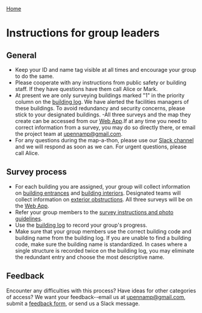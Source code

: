 [Home](http://AccessibilityMapping.github.io/AMP)

# Instructions for group leaders

## General

- Keep your ID and name tag visible at all times and encourage your group to do the same.
- Please cooperate with any instructions from public safety or building staff. If they have questions have them call Alice or Mark.
- At present we are only surveying buildings marked "1" in the priority column on the [building log](https://docs.google.com/spreadsheets/d/1aAa76--OkCjWWZBBI-jJrrksBfilDFSyNZQ9dVgOw8I/edit?usp=sharing). We have alerted the facilities managers of these buildings. To avoid redundancy and security concerns, please stick to your designated buildings.
-All three surveys and the map they create can be accessed from our [Web App](https://upenn.maps.arcgis.com/apps/webappviewer/index.html?id=5f3f039892524742b2988bc662e32ecb).If at any time you need to correct information from a survey, you may do so directly there, or email the project team at upennamp@gmail.com.
- For any questions during the map-a-thon, please use our [Slack channel](https://join.slack.com/t/accessmapping/shared_invite/enQtNDU5NjY3MjE0MzUyLWZhMjdlMGZjYThlZWUyYTkyNDdmN2M0M2ExYjdmMTYyMDA0YTc3MGQxZTBhMGEzYWZhNmUzYWUxNTk5MTk1Zjg) and we will respond as soon as we can. For urgent questions, please call Alice.

## Survey process
- For each building you are assigned, your group will collect information on [building entrances](https://survey123.arcgis.com/share/990f52f117ef42709b661784212f8976)
 and [building interiors](https://survey123.arcgis.com/share/5df307ba05764cb484fb8b180f53d197). Designated teams will collect information on [exterior obstructions](https://survey123.arcgis.com/share/d71affce25134624811264959b0a5ab0). All three surveys will be on the [Web App](https://upenn.maps.arcgis.com/apps/webappviewer/index.html?id=5f3f039892524742b2988bc662e32ecb).
- Refer your group members to the [survey instructions and photo guidelines](https://github.com/AccessibilityMapping/AMP/blob/master/SurveyInstructions.md).
- Use the [building log](https://docs.google.com/spreadsheets/d/1aAa76--OkCjWWZBBI-jJrrksBfilDFSyNZQ9dVgOw8I/edit?usp=sharing) to record your group's progress.
- Make sure that your group members use the correct building code and building name from the building log. If you are unable to find a building code, make sure the building name is standardized. In cases where a single structure is recorded twice on the building log, you may eliminate the redundant entry and choose the most descriptive name.

## Feedback

Encounter any difficulties with this process? Have ideas for other categories of access? We want your feedback--email us at upennamp@gmail.com, submit a [feedback form](https://goo.gl/forms/AABf9y0QAgC0fxnM2), or send us a Slack message.

<!--

## Map-a-thon 1 March 2, 2018
Instructions for adding building information based on [Access Maps](https://www.facilities.upenn.edu/maps/pennaccess)

- Use the [building log](https://docs.google.com/spreadsheets/d/1aAa76--OkCjWWZBBI-jJrrksBfilDFSyNZQ9dVgOw8I/edit?usp=sharing) to track your progress: for each building you claim, add your name to the "Volunteer" column.
- Open the Access map from the link in the "Facilities Map" column
- Create a new [building interiors survey](https://survey123.arcgis.com/share/2ba4b327c9e3465ba39593ff6e83a037) via the form or the [Web App](https://upenn.maps.arcgis.com/apps/CrowdsourceReporter/index.html?appid=d23c349a2c7346c0b6f39879ede52ec8). You can also use the [working map](https://upenn.maps.arcgis.com/home/webmap/viewer.html?webmap=7bc25584ac354381b9c581ea9c744e80) to add points.
- Refer to the access map and other information as you fill out the form for the building. Once you have submitted your survey, put an X in the "Interiors" column.
-->
